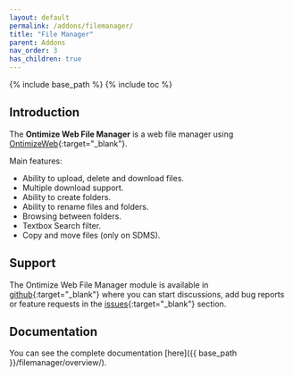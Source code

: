 ```yaml
---
layout: default
permalink: /addons/filemanager/
title: "File Manager"
parent: Addons
nav_order: 3
has_children: true
---
```


{% include base_path %}
{% include toc %}

## Introduction
The **Ontimize Web File Manager** is a web file manager using [OntimizeWeb](https://github.com/OntimizeWeb/ontimize-web-ngx/tree/main.15.x){:target="_blank"}.

Main features:
- Ability to upload, delete and download files.
- Multiple download support.
- Ability to create folders.
- Ability to rename files and folders.
- Browsing between folders.
- Textbox Search filter.
- Copy and move files (only on SDMS).

## Support
The Ontimize Web File Manager module is available in [github](https://github.com/OntimizeWeb/ontimize-web-ngx-filemanager/tree/main.15.x){:target="_blank"} where you can start discussions, add bug reports or feature requests in the [issues](https://github.com/OntimizeWeb/ontimize-web-ngx-filemanager/issues){:target="_blank"} section.

## Documentation
You can see the complete documentation [here]({{ base_path }}/filemanager/overview/).